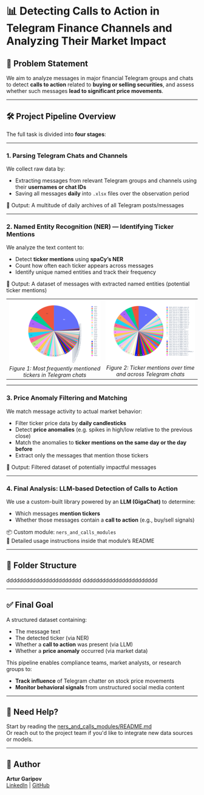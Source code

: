 # 📊 Detecting Calls to Action in Telegram Finance Channels and Analyzing Their Market Impact

## 🧩 Problem Statement

We aim to analyze messages in major financial Telegram groups and chats to detect **calls to action** related to **buying or selling securities**, and assess whether such messages **lead to significant price movements**.

---

## 🛠️ Project Pipeline Overview

The full task is divided into **four stages**:

---

### **1. Parsing Telegram Chats and Channels**

We collect raw data by:
- Extracting messages from relevant Telegram groups and channels using their **usernames or chat IDs**
- Saving all messages **daily** into `.xlsx` files over the observation period

📁 Output: A multitude of daily archives of all Telegram posts/messages

---

### **2. Named Entity Recognition (NER) — Identifying Ticker Mentions**

We analyze the text content to:
- Detect **ticker mentions** using **spaCy’s NER**
- Count how often each ticker appears across messages
- Identify unique named entities and track their frequency

📁 Output: A dataset of messages with extracted named entities (potential ticker mentions)

<table>
  <tr>
    <td align="center">
      <img src="2%20NER/Most%20Mentioned%20Tickers.png" alt="Most Mentioned Tickers" width="800">
      <br>
      <em>Figure 1: Most frequently mentioned tickers in Telegram chats</em>
    </td>
    <td align="center">
      <img src="2%20NER/Ticker%20Mentions%20by%20Date%20and%20Chat.png" alt="Ticker Mentions Over Time" width="800">
      <br>
      <em>Figure 2: Ticker mentions over time and across Telegram chats</em>
    </td>
  </tr>
</table>

---

### **3. Price Anomaly Filtering and Matching**

We match message activity to actual market behavior:
- Filter ticker price data by **daily candlesticks**
- Detect **price anomalies** (e.g. spikes in high/low relative to the previous close)
- Match the anomalies to **ticker mentions on the same day or the day before**
- Extract only the messages that mention those tickers

📁 Output: Filtered dataset of potentially impactful messages

---

### **4. Final Analysis: LLM-based Detection of Calls to Action**

We use a custom-built library powered by an **LLM (GigaChat)** to determine:
- Which messages **mention tickers**
- Whether those messages contain a **call to action** (e.g., buy/sell signals)

📦 Custom module: `ners_and_calls_modules`  
📄 Detailed usage instructions inside that module’s README

---

## 📁 Folder Structure

ddddddddddddddddddddddd
ddddddddddddddddddddddd

---

## ✅ Final Goal

A structured dataset containing:
- The message text
- The detected ticker (via NER)
- Whether a **call to action** was present (via LLM)
- Whether a **price anomaly** occurred (via market data)

This pipeline enables compliance teams, market analysts, or research groups to:
- **Track influence** of Telegram chatter on stock price movements
- **Monitor behavioral signals** from unstructured social media content


---

## 🧠 Need Help?

Start by reading the [ners_and_calls_modules/README.md](ners_and_calls_modules/README.md)  
Or reach out to the project team if you'd like to integrate new data sources or models.

---

## 📝 Author

**Artur Garipov**  
[LinkedIn](https://www.linkedin.com/in/artur-garipov-36037a319) | [GitHub](https://github.com/Artur-Gar)

